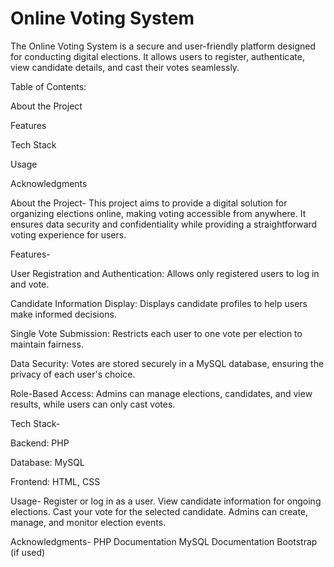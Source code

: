 # Online Voting System
The Online Voting System is a secure and user-friendly platform designed for conducting digital elections. It allows users to register, authenticate, view candidate details, and cast their votes seamlessly.

Table of Contents:

About the Project

Features

Tech Stack

Usage

Acknowledgments

About the Project-
This project aims to provide a digital solution for organizing elections online, making voting accessible from anywhere. It ensures data security and confidentiality while providing a straightforward voting experience for users.

Features-

User Registration and Authentication: Allows only registered users to log in and vote.

Candidate Information Display: Displays candidate profiles to help users make informed decisions.

Single Vote Submission: Restricts each user to one vote per election to maintain fairness.

Data Security: Votes are stored securely in a MySQL database, ensuring the privacy of each user's choice.

Role-Based Access: Admins can manage elections, candidates, and view results, while users can only cast votes.

Tech Stack-

Backend: PHP

Database: MySQL

Frontend: HTML, CSS

Usage-
Register or log in as a user.
View candidate information for ongoing elections.
Cast your vote for the selected candidate.
Admins can create, manage, and monitor election events.

Acknowledgments-
PHP Documentation
MySQL Documentation
Bootstrap (if used)
